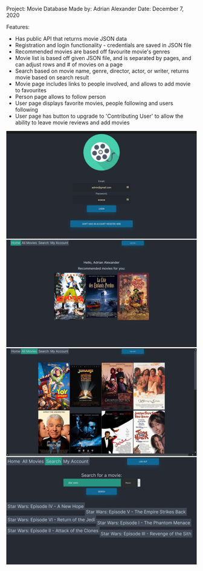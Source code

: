 Project: Movie Database
Made by: Adrian Alexander
Date: December 7, 2020

Features:
 - Has public API that returns movie JSON data
 - Registration and login functionality - credentials are saved in JSON file
 - Recommended movies are based off favourite movie's genres
 - Movie list is based off given JSON file, and is separated by pages, and can adjust rows and # of movies on a page
 - Search based on movie name, genre, director, actor, or writer, returns movie based on search result
 - Movie page includes links to people involved, and allows to add movie to favourites
 - Person page allows to follow person
 - User page displays favorite movies, people following and users following
 - User page has button to upgrade to 'Contributing User' to allow the ability to leave movie reviews and add movies

![Screenshot 1](ss/movie1.png)
![Screenshot 2](ss/movie2.png)
![Screenshot 3](ss/movie3.png)
![Screenshot 4](ss/movie4.png)
